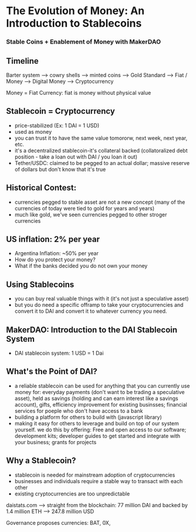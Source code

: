 # The Evolution of Money: An Introduction to Stablecoins
### Stable Coins + Enablement of Money with MakerDAO

## Timeline
Barter system --> cowry shells --> minted coins --> Gold Standard --> Fiat / Money --> Digital Money --> Cryptocurrency

Money = Fiat Currency: fiat is money without physical value

## Stablecoin = Cryptocurrency
- price-stabilized (Ex: 1 DAI = 1 USD)
- used as money
- you can trust it to have the same value tomororw, next week, next year, etc.
- it's a decentralized stablecoin-it's collateral backed (collatoralized debt position - take a loan out with DAI / you loan it out)
- Tether/USDC: claimed to be pegged to an actual dollar; massive reserve of dollars but don't know that it's true

## Historical Contest:
- currencies pegged to stable asset are not a new concept (many of the currencies of today were tied to gold for years and years)
- much like gold, we've seen currencies pegged to other stroger currencies

## US inflation: 2% per year
- Argentina Inflation: ~50% per year
- How do you protect your money?
- What if the banks decided you do not own your money

## Using Stablecoins
- you can buy real valuable things with it (it's not just a speculative asset)
- but you do need a specific offramp to take your cryptocurrencies and convert it to DAI and convert it to whatever currency you need.

## MakerDAO: Introduction to the DAI Stablecoin System
- DAI stablecoin system: 1 USD = 1 Dai

## What's the Point of DAI?
- a reliable stablecoin can be used for anything that you can currently use money for: everyday payments (don't want to be trading a speculative asset), held as savings (holding and can earn interest like a savings account), gifts, efficiency improvement for existing businsses; financial services for poeple who don't have access to a bank
- building a platform for others to build with (javascript library)
- making it easy for others to leverage and build on top of our system yourself. we do this by offering: Free and open access to our software; development kits; developer guides to get started and integrate with your business; grants for projects

## Why a Stablecoin?
- stablecoin is needed for mainstream adoption of cryptocurrencies
- businesses and individuals require a stable way to transact with each other
- existing cryptocurrencies are too unpredictable 

daistats.com --> straight from the blockchain: 77 million DAI and backed by 1.4 million ETH --> 247.8 million USD

Governance proposes currencies:
BAT, 0X, 
